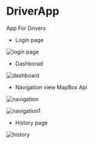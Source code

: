 # DriverApp
App For Drivers

* Login page

![login page](https://user-images.githubusercontent.com/70962606/196211233-1b4e52d3-1f4c-4684-a87f-25a97d3d8ad7.JPG)

* Dashborad

![dashboard](https://user-images.githubusercontent.com/70962606/196211245-cc87c259-27ca-4dcc-b307-628005d2a786.JPG)

* Navigation  view MapBox Api

![navigation](https://user-images.githubusercontent.com/70962606/196211278-dd740426-67f3-410c-88b7-55887af7ba34.JPG)

![navigation1](https://user-images.githubusercontent.com/70962606/196211326-786ba1c0-c181-4ca6-a171-3d0741503a0b.JPG)

* History page

![history](https://user-images.githubusercontent.com/70962606/196211288-69a1aab0-74c9-4124-9967-46b9ab362e1b.JPG)

